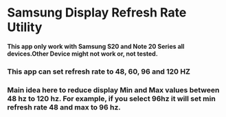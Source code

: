 # Samsung Display Refresh Rate Utility

**This app only work with Samsung S20 and Note 20 Series all devices.Other Device might not work or, not tested.**

### This app can set refresh rate to 48, 60, 96 and 120 HZ

### Main idea here to reduce display Min and Max values between 48 hz to 120 hz. For example, if you select 96hz it will set min refresh rate 48 and max to 96 hz.
